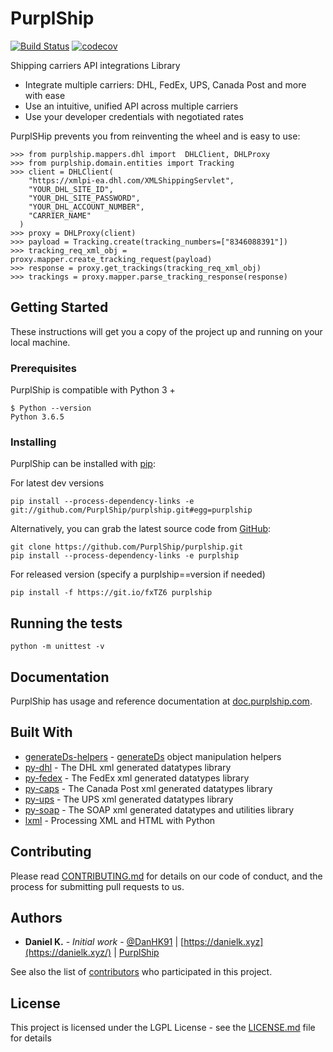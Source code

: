 # PurplShip

[![Build Status](https://travis-ci.org/PurplShip/purplship.svg?branch=master)](https://travis-ci.org/PurplShip/purplship) [![codecov](https://codecov.io/gh/PurplShip/purplship/branch/master/graph/badge.svg)](https://codecov.io/gh/PurplShip/purplship)

Shipping carriers API integrations Library

- Integrate multiple carriers: DHL, FedEx, UPS, Canada Post and more with ease
- Use an intuitive, unified API across multiple carriers
- Use your developer credentials with negotiated rates

PurplSHip prevents you from reinventing the wheel and is easy to use:

```shell
>>> from purplship.mappers.dhl import  DHLClient, DHLProxy
>>> from purplship.domain.entities import Tracking
>>> client = DHLClient(
    "https://xmlpi-ea.dhl.com/XMLShippingServlet",
    "YOUR_DHL_SITE_ID",
    "YOUR_DHL_SITE_PASSWORD",
    "YOUR_DHL_ACCOUNT_NUMBER",
    "CARRIER_NAME"
  )
>>> proxy = DHLProxy(client)
>>> payload = Tracking.create(tracking_numbers=["8346088391"])
>>> tracking_req_xml_obj = proxy.mapper.create_tracking_request(payload)
>>> response = proxy.get_trackings(tracking_req_xml_obj)
>>> trackings = proxy.mapper.parse_tracking_response(response)
```

## Getting Started

These instructions will get you a copy of the project up and running on your local machine.

### Prerequisites

PurplShip is compatible with Python 3 +

```shell
$ Python --version
Python 3.6.5
```

### Installing

PurplShip can be installed with [pip](https://pip.pypa.io/):

For latest dev versions

```shell
pip install --process-dependency-links -e git://github.com/PurplShip/purplship.git#egg=purplship
```

Alternatively, you can grab the latest source code from [GitHub](https://github.com/PurplShip/purplship):

```shell
git clone https://github.com/PurplShip/purplship.git
pip install --process-dependency-links -e purplship
```

For released version (specify a purplship==version if needed)

```shell
pip install -f https://git.io/fxTZ6 purplship
```

## Running the tests

```shell
python -m unittest -v
```

## Documentation

PurplShip has usage and reference documentation at [doc.purplship.com](https://doc.purplship.com).

## Built With

- [generateDs-helpers](https://github.com/PurplShip/generateDs-helpers) - [generateDs](http://www.davekuhlman.org/generateDS.html) object manipulation helpers
- [py-dhl](https://github.com/PurplShip/py-fedex) - The DHL xml generated datatypes library
- [py-fedex](https://github.com/PurplShip/py-dhl) - The FedEx xml generated datatypes library
- [py-caps](https://github.com/PurplShip/py-caps) - The Canada Post xml generated datatypes library
- [py-ups](https://github.com/PurplShip/py-ups) - The UPS xml generated datatypes library
- [py-soap](https://github.com/PurplShip/py-soap) - The SOAP xml generated datatypes and utilities library
- [lxml](https://lxml.de/) - Processing XML and HTML with Python

## Contributing

Please read [CONTRIBUTING.md](https://github.com/PurplShip/purplship/blob/master/CODE_OF_CONDUCT.md) for details on our code of conduct, and the process for submitting pull requests to us.

## Authors

- **Daniel K.** - *Initial work* - [@DanHK91](https://twitter.com/DanHK91) | [https://danielk.xyz](https://danielk.xyz/) | [PurplShip](https://purplship.com/open-source)

See also the list of [contributors](https://github.com/PurplShip/purplship/blob/master/contributors) who participated in this project.

## License

This project is licensed under the LGPL License - see the [LICENSE.md](https://github.com/PurplShip/purplship/blob/master/LICENSE) file for details
